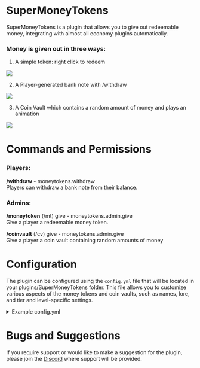 # SuperMoneyTokens
SuperMoneyTokens is a plugin that allows you to give out redeemable money, integrating with almost all economy plugins automatically.

### Money is given out in three ways:
1. A simple token: right click to redeem <br>
<img src="https://cdn.modrinth.com/data/cached_images/fd2d369c7309e4c01992bab9a871ea98c8bc127d.png">

2. A Player-generated bank note with /withdraw <br>
<img src="https://cdn.modrinth.com/data/cached_images/4583377d9a3ad57933f756aef246984ddb06c0dd.png">

3. A Coin Vault which contains a random amount of money and plays an animation <br>
<img src="https://cdn.modrinth.com/data/cached_images/e15fb0ab4eda2b035b6df6eb0ed67600f153c830.gif">

# Commands and Permissions
### Players:
**/withdraw** <amount> - moneytokens.withdraw 
<br>Players can withdraw a bank note from their balance.

### Admins:
**/moneytoken** (/mt) give <player> <money> - moneytokens.admin.give
<br>Give a player a redeemable money token.

**/coinvault** (/cv) give <player> <tier> - moneytokens.admin.give
<br>Give a player a coin vault containing random amounts of money


# Configuration
The plugin can be configured using the `config.yml` file that will be located in your plugins/SuperMoneyTokens folder. This file allows you to customize various aspects of the money tokens and coin vaults, such as names, lore, and tier and level-specific settings.

<details>
<summary>Example config.yml</summary>

```yaml
coinvault-name: "&a&nCoin Vault&7 (Tier %tier%)"
coinvault-levels:
  1:
    # All of these settings are optional except for 'min' and 'max'
    coinvault-name: "&a&nCoin Vault&7 (Tier %tier%)"
    min: 25_000
    max: 100_000
    max-commands: 1
    # You can add as many commands as you like, 
    # or remove the section entirely to ignore them.
    commands:
      1:
        command: give %player% diamond 1
        chance: 50
  2:
    min: 100_000
    max: 500_000
  3:
    min: 500_000
    max: 2_500_000
  4:
    min: 2_500_000
    max: 10_000_000
  5:
    min: 10_000_000
    max: 50_000_000

money-token:
  # %amount% is a placeholder for the value of the token; (1,000)
  name: "&a$%amount%"
  lore: ["&7Right-Click to redeem &a$%amount%"]
```
</details>

# Bugs and Suggestions
If you require support or would like to make a suggestion for the plugin, please join the [Discord](https://discord.gg/cAtj5Ue2mC) where support will be provided.